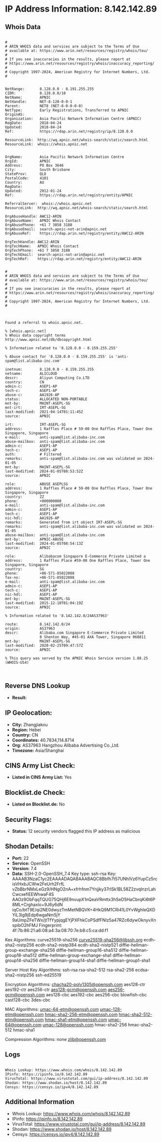 # IP Address Information: 8.142.142.89

## Whois Data
```

#
# ARIN WHOIS data and services are subject to the Terms of Use
# available at: https://www.arin.net/resources/registry/whois/tou/
#
# If you see inaccuracies in the results, please report at
# https://www.arin.net/resources/registry/whois/inaccuracy_reporting/
#
# Copyright 1997-2024, American Registry for Internet Numbers, Ltd.
#


NetRange:       8.128.0.0 - 8.191.255.255
CIDR:           8.128.0.0/10
NetName:        APNIC
NetHandle:      NET-8-128-0-0-1
Parent:         NET8 (NET-8-0-0-0-0)
NetType:        Early Registrations, Transferred to APNIC
OriginAS:       
Organization:   Asia Pacific Network Information Centre (APNIC)
RegDate:        2018-04-24
Updated:        2018-04-24
Ref:            https://rdap.arin.net/registry/ip/8.128.0.0

ResourceLink:  http://wq.apnic.net/whois-search/static/search.html
ResourceLink:  whois://whois.apnic.net


OrgName:        Asia Pacific Network Information Centre
OrgId:          APNIC
Address:        PO Box 3646
City:           South Brisbane
StateProv:      QLD
PostalCode:     4101
Country:        AU
RegDate:        
Updated:        2012-01-24
Ref:            https://rdap.arin.net/registry/entity/APNIC

ReferralServer:  whois://whois.apnic.net
ResourceLink:  http://wq.apnic.net/whois-search/static/search.html

OrgAbuseHandle: AWC12-ARIN
OrgAbuseName:   APNIC Whois Contact
OrgAbusePhone:  +61 7 3858 3188 
OrgAbuseEmail:  search-apnic-not-arin@apnic.net
OrgAbuseRef:    https://rdap.arin.net/registry/entity/AWC12-ARIN

OrgTechHandle: AWC12-ARIN
OrgTechName:   APNIC Whois Contact
OrgTechPhone:  +61 7 3858 3188 
OrgTechEmail:  search-apnic-not-arin@apnic.net
OrgTechRef:    https://rdap.arin.net/registry/entity/AWC12-ARIN


#
# ARIN WHOIS data and services are subject to the Terms of Use
# available at: https://www.arin.net/resources/registry/whois/tou/
#
# If you see inaccuracies in the results, please report at
# https://www.arin.net/resources/registry/whois/inaccuracy_reporting/
#
# Copyright 1997-2024, American Registry for Internet Numbers, Ltd.
#



Found a referral to whois.apnic.net.

% [whois.apnic.net]
% Whois data copyright terms    http://www.apnic.net/db/dbcopyright.html

% Information related to '8.128.0.0 - 8.159.255.255'

% Abuse contact for '8.128.0.0 - 8.159.255.255' is 'anti-spam@list.alibaba-inc.com'

inetnum:        8.128.0.0 - 8.159.255.255
netname:        ALICLOUD
descr:          Aliyun Computing Co.LTD
country:        CN
admin-c:        ASEP1-AP
tech-c:         ASEP1-AP
abuse-c:        AA1926-AP
status:         ALLOCATED NON-PORTABLE
mnt-by:         MAINT-ASEPL-SG
mnt-irt:        IRT-ASEPL-SG
last-modified:  2021-04-14T01:11:45Z
source:         APNIC

irt:            IRT-ASEPL-SG
address:        1 Raffles Place # 59-00 One Raffles Place, Tower One Singapore, Singapore
e-mail:         anti-spam@list.alibaba-inc.com
abuse-mailbox:  anti-spam@list.alibaba-inc.com
admin-c:        ASEP1-AP
tech-c:         ASEP1-AP
auth:           # Filtered
remarks:        anti-spam@list.alibaba-inc.com was validated on 2024-01-05
mnt-by:         MAINT-ASEPL-SG
last-modified:  2024-01-05T08:53:52Z
source:         APNIC

role:           ABUSE ASEPLSG
address:        1 Raffles Place # 59-00 One Raffles Place, Tower One Singapore, Singapore
country:        ZZ
phone:          +000000000
e-mail:         anti-spam@list.alibaba-inc.com
admin-c:        ASEP1-AP
tech-c:         ASEP1-AP
nic-hdl:        AA1926-AP
remarks:        Generated from irt object IRT-ASEPL-SG
remarks:        anti-spam@list.alibaba-inc.com was validated on 2024-01-05
abuse-mailbox:  anti-spam@list.alibaba-inc.com
mnt-by:         APNIC-ABUSE
last-modified:  2024-01-05T08:54:13Z
source:         APNIC

role:           Alibabacom Singapore E-Commerce Private Limited a
address:        1 Raffles Place #59-00 One Raffles Place, Tower One Singapore, Singapore
country:        SG
phone:          +86-571-85022088
fax-no:         +86-571-85022088
e-mail:         anti-spam@list.alibaba-inc.com
admin-c:        ASEP1-AP
tech-c:         ASEP1-AP
nic-hdl:        ASEP1-AP
mnt-by:         MAINT-ASEPL-SG
last-modified:  2015-12-10T01:04:19Z
source:         APNIC

% Information related to '8.142.142.0/24AS37963'

route:          8.142.142.0/24
origin:         AS37963
descr:          Alibaba.com Singapore E-Commerce Private Limited
                8 Shenton Way, #45-01 AXA Tower, Singapore 068811
mnt-by:         MAINT-ASEPL-SG
last-modified:  2020-02-25T09:47:57Z
source:         APNIC

% This query was served by the APNIC Whois Service version 1.88.25 (WHOIS-US4)



```
## Reverse DNS Lookup
- **Result:** 

## IP Geolocation:
- **City:** Zhangjiakou
- **Region:** Hebei
- **Country:** CN
- **Coordinates:** 40.7834,114.8714
- **Org:** AS37963 Hangzhou Alibaba Advertising Co.,Ltd.
- **Timezone:** Asia/Shanghai

## CINS Army List Check:
- **Listed in CINS Army List:** 
Yes

## Blocklist.de Check:
- **Listed on Blocklist.de:** 
No

## Security Flags:
- **Status:** 12 security vendors flagged this IP address as malicious

## Shodan Details:
- **Port:** 22
- **Service:** OpenSSH
- **Version:** 7.4
- **Data:** SSH-2.0-OpenSSH_7.4
Key type: ssh-rsa
Key: AAAAB3NzaC1yc2EAAAADAQABAAABAQC8Bbfh7t57UNhlVz6YupCz5rcisVHxbJCWw2FeUrh2FrfL
vZbBbrNMxLeGz9/HNgO2nA+xfrhfnm7Ynjjky37rISk1BL58Z2zvqInzrLahCwcxefiEEWhwaF4S
AAOz9ObFqqTQUG75QHj6E9nvupX1nQeaVRmttx3hSeD5HaCbrqKi6t6P8ML+Crghaxlo+9J6y6dN
iqCo/btT9E/qi2NE0dwyzTmMetNBQVK+4HkQ9M1CRi41L0YvWghIeQXDYiL3lg9jEdp6wgaNm5jY
9aUmpZFeTWx/jtTfYypjqgEYjPXFhkCoPSdfFNIz5a47RZc6dywOknyvXnspibO2hFMJ
Fingerprint: 4f:7b:86:21:a6:08:a4:3a:08:70:7e:b8:c5:ca:dd:f1

Kex Algorithms:
	curve25519-sha256
	curve25519-sha256@libssh.org
	ecdh-sha2-nistp256
	ecdh-sha2-nistp384
	ecdh-sha2-nistp521
	diffie-hellman-group-exchange-sha256
	diffie-hellman-group16-sha512
	diffie-hellman-group18-sha512
	diffie-hellman-group-exchange-sha1
	diffie-hellman-group14-sha256
	diffie-hellman-group14-sha1
	diffie-hellman-group1-sha1

Server Host Key Algorithms:
	ssh-rsa
	rsa-sha2-512
	rsa-sha2-256
	ecdsa-sha2-nistp256
	ssh-ed25519

Encryption Algorithms:
	chacha20-poly1305@openssh.com
	aes128-ctr
	aes192-ctr
	aes256-ctr
	aes128-gcm@openssh.com
	aes256-gcm@openssh.com
	aes128-cbc
	aes192-cbc
	aes256-cbc
	blowfish-cbc
	cast128-cbc
	3des-cbc

MAC Algorithms:
	umac-64-etm@openssh.com
	umac-128-etm@openssh.com
	hmac-sha2-256-etm@openssh.com
	hmac-sha2-512-etm@openssh.com
	hmac-sha1-etm@openssh.com
	umac-64@openssh.com
	umac-128@openssh.com
	hmac-sha2-256
	hmac-sha2-512
	hmac-sha1

Compression Algorithms:
	none
	zlib@openssh.com


## Logs
```

Whois Lookup: https://www.whois.com/whois/8.142.142.89
IPinfo: https://ipinfo.io/8.142.142.89
VirusTotal: https://www.virustotal.com/gui/ip-address/8.142.142.89
Shodan: https://www.shodan.io/host/8.142.142.89
Censys: https://censys.io/ipv4/8.142.142.89

```
## Additional Information
- Whois Lookup: https://www.whois.com/whois/8.142.142.89
- IPinfo: https://ipinfo.io/8.142.142.89
- VirusTotal: https://www.virustotal.com/gui/ip-address/8.142.142.89
- Shodan: https://www.shodan.io/host/8.142.142.89
- Censys: https://censys.io/ipv4/8.142.142.89

